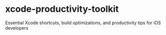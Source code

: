 # xcode-productivity-toolkit
Essential Xcode shortcuts, build optimizations, and productivity tips for iOS developers
